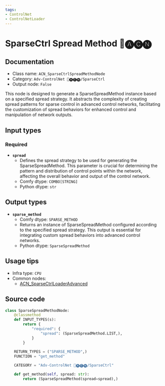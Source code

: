 ```yaml
---
tags:
- ControlNet
- ControlNetLoader
---
```


# SparseCtrl Spread Method 🛂🅐🅒🅝
## Documentation
- Class name: `ACN_SparseCtrlSpreadMethodNode`
- Category: `Adv-ControlNet 🛂🅐🅒🅝/SparseCtrl`
- Output node: `False`

This node is designed to generate a SparseSpreadMethod instance based on a specified spread strategy. It abstracts the complexity of creating spread patterns for sparse control in advanced control networks, facilitating the customization of spread behaviors for enhanced control and manipulation of network outputs.
## Input types
### Required
- **`spread`**
    - Defines the spread strategy to be used for generating the SparseSpreadMethod. This parameter is crucial for determining the pattern and distribution of control points within the network, affecting the overall behavior and output of the control network.
    - Comfy dtype: `COMBO[STRING]`
    - Python dtype: `str`
## Output types
- **`sparse_method`**
    - Comfy dtype: `SPARSE_METHOD`
    - Returns an instance of SparseSpreadMethod configured according to the specified spread strategy. This output is essential for integrating custom spread behaviors into advanced control networks.
    - Python dtype: `SparseSpreadMethod`
## Usage tips
- Infra type: `CPU`
- Common nodes:
    - [ACN_SparseCtrlLoaderAdvanced](../../ComfyUI-Advanced-ControlNet/Nodes/ACN_SparseCtrlLoaderAdvanced.md)



## Source code
```python
class SparseSpreadMethodNode:
    @classmethod
    def INPUT_TYPES(s):
        return {
            "required": {
                "spread": (SparseSpreadMethod.LIST,),
            }
        }
    
    RETURN_TYPES = ("SPARSE_METHOD",)
    FUNCTION = "get_method"

    CATEGORY = "Adv-ControlNet 🛂🅐🅒🅝/SparseCtrl"

    def get_method(self, spread: str):
        return (SparseSpreadMethod(spread=spread),)

```
